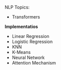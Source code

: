 NLP Topics:
- Transformers

**Implementatios**
- Linear Regression
- Logistic Regression
- KNN
- K-Means
- Neural Network
- Attention Mechanism